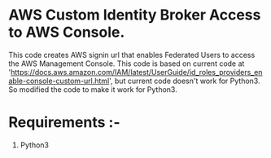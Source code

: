 # AWS Custom Identity Broker Access to AWS Console.

This code creates AWS signin url that enables Federated Users to access the AWS Management Console.
This code is based on current code at 'https://docs.aws.amazon.com/IAM/latest/UserGuide/id_roles_providers_enable-console-custom-url.html',
but current code doesn't work for Python3. So modified the code to make it work for Python3.

# Requirements :-
1) Python3
